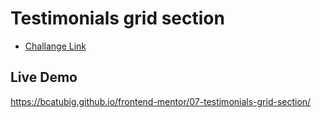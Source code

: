 # Testimonials grid section

- [Challange Link](https://www.frontendmentor.io/challenges/testimonials-grid-section-Nnw6J7Un7)

## Live Demo

https://bcatubig.github.io/frontend-mentor/07-testimonials-grid-section/
